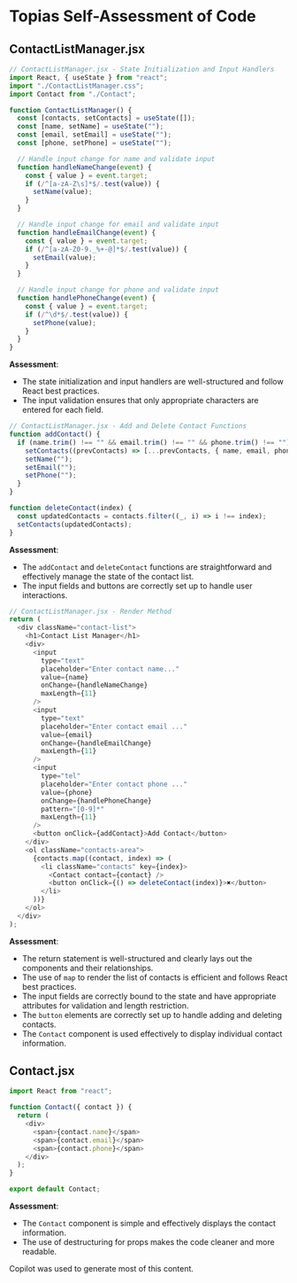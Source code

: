 # Topias Self-Assessment  of Code


## ContactListManager.jsx

```js
// ContactListManager.jsx - State Initialization and Input Handlers
import React, { useState } from "react";
import "./ContactListManager.css";
import Contact from "./Contact";

function ContactListManager() {
  const [contacts, setContacts] = useState([]);
  const [name, setName] = useState("");
  const [email, setEmail] = useState("");
  const [phone, setPhone] = useState("");

  // Handle input change for name and validate input
  function handleNameChange(event) {
    const { value } = event.target;
    if (/^[a-zA-Z\s]*$/.test(value)) {
      setName(value);
    }
  }

  // Handle input change for email and validate input
  function handleEmailChange(event) {
    const { value } = event.target;
    if (/^[a-zA-Z0-9._%+-@]*$/.test(value)) {
      setEmail(value);
    }
  }

  // Handle input change for phone and validate input
  function handlePhoneChange(event) {
    const { value } = event.target;
    if (/^\d*$/.test(value)) {
      setPhone(value);
    }
  }
}
```

**Assessment**: 
- The state initialization and input handlers are well-structured and follow React best practices.
- The input validation ensures that only appropriate characters are entered for each field.

```js
// ContactListManager.jsx - Add and Delete Contact Functions
function addContact() {
  if (name.trim() !== "" && email.trim() !== "" && phone.trim() !== "") {
    setContacts((prevContacts) => [...prevContacts, { name, email, phone }]);
    setName("");
    setEmail("");
    setPhone("");
  }
}

function deleteContact(index) {
  const updatedContacts = contacts.filter((_, i) => i !== index);
  setContacts(updatedContacts);
}

```

**Assessment**: 
- The `addContact` and `deleteContact` functions are straightforward and effectively manage the state of the contact list.
- The input fields and buttons are correctly set up to handle user interactions.


```js
// ContactListManager.jsx - Render Method
return (
  <div className="contact-list">
    <h1>Contact List Manager</h1>
    <div>
      <input
        type="text"
        placeholder="Enter contact name..."
        value={name}
        onChange={handleNameChange}
        maxLength={11}
      />
      <input
        type="text"
        placeholder="Enter contact email ..."
        value={email}
        onChange={handleEmailChange}
        maxLength={11}
      />
      <input
        type="tel"
        placeholder="Enter contact phone ..."
        value={phone}
        onChange={handlePhoneChange}
        pattern="[0-9]*"
        maxLength={11}
      />
      <button onClick={addContact}>Add Contact</button>
    </div>
    <ol className="contacts-area">
      {contacts.map((contact, index) => (
        <li className="contacts" key={index}>
          <Contact contact={contact} />
          <button onClick={() => deleteContact(index)}>✖</button>
        </li>
      ))}
    </ol>
  </div>
);
```

**Assessment**: 
- The return statement is well-structured and clearly lays out the components and their relationships.
- The use of `map` to render the list of contacts is efficient and follows React best practices.
- The input fields are correctly bound to the state and have appropriate attributes for validation and length restriction.
- The `button` elements are correctly set up to handle adding and deleting contacts.
- The `Contact` component is used effectively to display individual contact information.

## Contact.jsx

```js
import React from "react";

function Contact({ contact }) {
  return (
    <div>
      <span>{contact.name}</span>
      <span>{contact.email}</span>
      <span>{contact.phone}</span>
    </div>
  );
}

export default Contact;
```

**Assessment**: 
- The `Contact` component is simple and effectively displays the contact information.
- The use of destructuring for props makes the code cleaner and more readable.

Copilot was used to generate most of this content.
